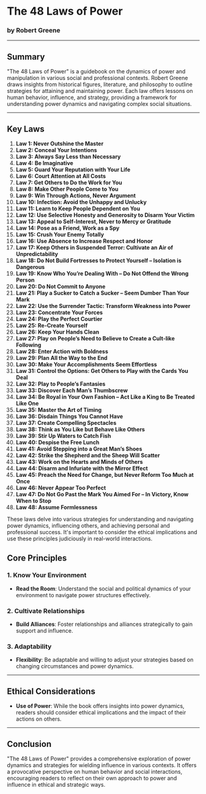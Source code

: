# The 48 Laws of Power

### by Robert Greene

---

## Summary

"The 48 Laws of Power" is a guidebook on the dynamics of power and manipulation in various social and professional contexts. Robert Greene draws insights from historical figures, literature, and philosophy to outline strategies for attaining and maintaining power. Each law offers lessons on human behavior, influence, and strategy, providing a framework for understanding power dynamics and navigating complex social situations.

---

## Key Laws

1. **Law 1: Never Outshine the Master**
2. **Law 2: Conceal Your Intentions**
3. **Law 3: Always Say Less than Necessary**
4. **Law 4: Be Imaginative**
5. **Law 5: Guard Your Reputation with Your Life**
6. **Law 6: Court Attention at All Costs**
7. **Law 7: Get Others to Do the Work for You**
8. **Law 8: Make Other People Come to You**
9. **Law 9: Win Through Actions, Never Argument**
10. **Law 10: Infection: Avoid the Unhappy and Unlucky**
11. **Law 11: Learn to Keep People Dependent on You**
12. **Law 12: Use Selective Honesty and Generosity to Disarm Your Victim**
13. **Law 13: Appeal to Self-Interest, Never to Mercy or Gratitude**
14. **Law 14: Pose as a Friend, Work as a Spy**
15. **Law 15: Crush Your Enemy Totally**
16. **Law 16: Use Absence to Increase Respect and Honor**
17. **Law 17: Keep Others in Suspended Terror: Cultivate an Air of Unpredictability**
18. **Law 18: Do Not Build Fortresses to Protect Yourself – Isolation is Dangerous**
19. **Law 19: Know Who You’re Dealing With – Do Not Offend the Wrong Person**
20. **Law 20: Do Not Commit to Anyone**
21. **Law 21: Play a Sucker to Catch a Sucker – Seem Dumber Than Your Mark**
22. **Law 22: Use the Surrender Tactic: Transform Weakness into Power**
23. **Law 23: Concentrate Your Forces**
24. **Law 24: Play the Perfect Courtier**
25. **Law 25: Re-Create Yourself**
26. **Law 26: Keep Your Hands Clean**
27. **Law 27: Play on People’s Need to Believe to Create a Cult-like Following**
28. **Law 28: Enter Action with Boldness**
29. **Law 29: Plan All the Way to the End**
30. **Law 30: Make Your Accomplishments Seem Effortless**
31. **Law 31: Control the Options: Get Others to Play with the Cards You Deal**
32. **Law 32: Play to People’s Fantasies**
33. **Law 33: Discover Each Man’s Thumbscrew**
34. **Law 34: Be Royal in Your Own Fashion – Act Like a King to Be Treated Like One**
35. **Law 35: Master the Art of Timing**
36. **Law 36: Disdain Things You Cannot Have**
37. **Law 37: Create Compelling Spectacles**
38. **Law 38: Think as You Like but Behave Like Others**
39. **Law 39: Stir Up Waters to Catch Fish**
40. **Law 40: Despise the Free Lunch**
41. **Law 41: Avoid Stepping into a Great Man’s Shoes**
42. **Law 42: Strike the Shepherd and the Sheep Will Scatter**
43. **Law 43: Work on the Hearts and Minds of Others**
44. **Law 44: Disarm and Infuriate with the Mirror Effect**
45. **Law 45: Preach the Need for Change, but Never Reform Too Much at Once**
46. **Law 46: Never Appear Too Perfect**
47. **Law 47: Do Not Go Past the Mark You Aimed For – In Victory, Know When to Stop**
48. **Law 48: Assume Formlessness**

These laws delve into various strategies for understanding and navigating power dynamics, influencing others, and achieving personal and professional success. It's important to consider the ethical implications and use these principles judiciously in real-world interactions.

## Core Principles

### 1. Know Your Environment

- **Read the Room**: Understand the social and political dynamics of your environment to navigate power structures effectively.

### 2. Cultivate Relationships

- **Build Alliances**: Foster relationships and alliances strategically to gain support and influence.

### 3. Adaptability

- **Flexibility**: Be adaptable and willing to adjust your strategies based on changing circumstances and power dynamics.

---

## Ethical Considerations

- **Use of Power**: While the book offers insights into power dynamics, readers should consider ethical implications and the impact of their actions on others.

---

## Conclusion

"The 48 Laws of Power" provides a comprehensive exploration of power dynamics and strategies for wielding influence in various contexts. It offers a provocative perspective on human behavior and social interactions, encouraging readers to reflect on their own approach to power and influence in ethical and strategic ways.
